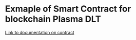 # Exmaple of Smart Contract for blockchain Plasma DLT
[Link to documentation on contract](https://developer.plasmapay.com/guides/smartcontract.html)
